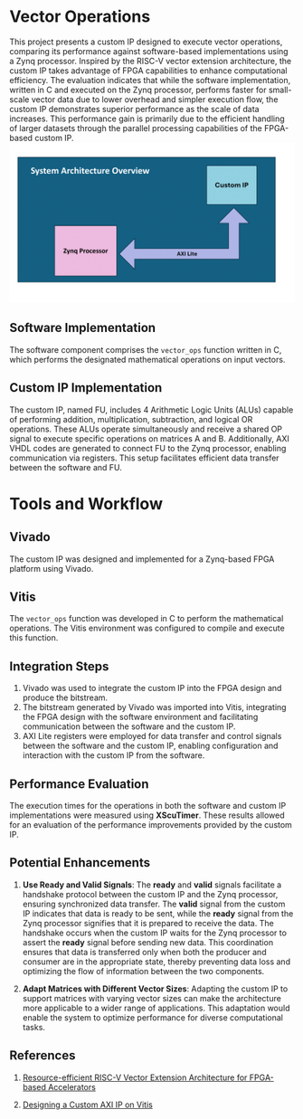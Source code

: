 # Vector Operations


This project presents a custom IP designed to execute vector operations, comparing its performance against software-based implementations using a Zynq processor. Inspired by the RISC-V vector extension architecture, the custom IP takes advantage of FPGA capabilities to enhance computational efficiency. The evaluation indicates that while the software implementation, written in C and executed on the Zynq processor, performs faster for small-scale vector data due to lower overhead and simpler execution flow, the custom IP demonstrates superior performance as the scale of data increases. This performance gain is primarily due to the efficient handling of larger datasets through the parallel processing capabilities of the FPGA-based custom IP.
![](assets/system.png)

## Software Implementation

The software component comprises the `vector_ops` function written in C, which performs the designated mathematical operations on input vectors.

## Custom IP Implementation

The custom IP, named FU, includes 4 Arithmetic Logic Units (ALUs) capable of performing addition, multiplication, subtraction, and logical OR operations. These ALUs operate simultaneously and receive a shared OP signal to execute specific operations on matrices A and B. Additionally, AXI VHDL codes are generated to connect FU to the Zynq processor, enabling communication via registers. This setup facilitates efficient data transfer between the software and FU.

# Tools and Workflow

## Vivado
The custom IP was designed and implemented for a Zynq-based FPGA platform using Vivado.

## Vitis
The `vector_ops` function was developed in C to perform the mathematical operations. The Vitis environment was configured to compile and execute this function.

## Integration Steps

1. Vivado was used to integrate the custom IP into the FPGA design and produce the bitstream.
2. The bitstream generated by Vivado was imported into Vitis, integrating the FPGA design with the software environment and facilitating communication between the software and the custom IP.
3. AXI Lite registers were employed for data transfer and control signals between the software and the custom IP, enabling configuration and interaction with the custom IP from the software.

## Performance Evaluation
The execution times for the operations in both the software and custom IP implementations were measured using **XScuTimer**. These results allowed for an evaluation of the performance improvements provided by the custom IP.


## Potential Enhancements  

1.  **Use Ready and Valid Signals**: The **ready** and **valid** signals facilitate a handshake protocol between the custom IP and the Zynq processor, ensuring synchronized data transfer. The **valid** signal from the custom IP indicates that data is ready to be sent, while the **ready** signal from the Zynq processor signifies that it is prepared to receive the data. The handshake occurs when the custom IP waits for the Zynq processor to assert the **ready** signal before sending new data. This coordination ensures that data is transferred only when both the producer and consumer are in the appropriate state, thereby preventing data loss and optimizing the flow of information between the two components.

2.  **Adapt Matrices with Different Vector Sizes**: Adapting the custom IP to support matrices with varying vector sizes can make the architecture more applicable to a wider range of applications. This adaptation would enable the system to optimize performance for diverse computational tasks.


## References

1. [Resource-efficient RISC-V Vector Extension Architecture for FPGA-based Accelerators](https://dl.acm.org/doi/abs/10.1145/3597031.3597047)

2. [Designing a Custom AXI IP on Vitis](https://www.hackster.io/pablotrujillojuan/designing-a-custom-axi-ip-on-vitis-a0ad06)


